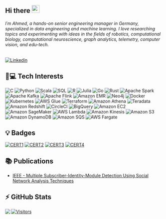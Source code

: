 ## Hi there <img src="https://media.giphy.com/media/hvRJCLFzcasrR4ia7z/giphy.gif" width="25px"></a>
###### I´m Ahmed, a hands-on senior engineering manager in Germany, specialized in data engineering and machine learning. I love researching topics and experimenting with ideas in the fields of robotics, computational biology, computational neuroscience, graph analytics, telemetry, computer vision, and edu-tech.

[![Linkedin]( https://img.shields.io/badge/LinkedIn-0077B5?style=for-the-badge&logo=linkedin&logoColor=white )](https://www.linkedin.com/in/ahmaher/)


## 🚀💻 Tech Interests
  ![C]( https://img.shields.io/badge/-black?style=flat-square&logo=c)
  ![Python](https://img.shields.io/badge/Python-black?style=flat-square&logo=Python)
  ![Scala]( https://img.shields.io/badge/Scala-black?style=flat-square&logo=scala)
  ![SQL]( https://img.shields.io/badge/SQL-purple?style=flat-square&logo=sql)
  ![R]( https://img.shields.io/badge/-black?style=flat-square&logo=r)
  ![Julia]( https://img.shields.io/badge/Julia-black?style=flat-square&logo=julia)
  ![Go]( https://img.shields.io/badge/Go-black?style=flat-square&logo=go)
  ![Rust]( https://img.shields.io/badge/Rust-black?style=flat-square&logo=rust)
  ![Apache Spark]( https://img.shields.io/badge/Apache%20Spark-black?style=flat-square&logo=apache-spark)
  ![Apache Kafka]( https://img.shields.io/badge/Apache%20Kafka-black?style=flat-square&logo=apache-kafka)
  ![Apache Flink]( https://img.shields.io/badge/Apache%20Flink-black?style=flat-square&logo=apache-flink)
  ![Amazon EMR]( https://img.shields.io/badge/Amazon%20EMR-maroon?style=flat-square&logo=amazon-emr)
  ![Neo4j]( https://img.shields.io/badge/Neo4j-black?style=flat-square&logo=neo4j)
  ![Docker]( https://img.shields.io/badge/Docker-black?style=flat-square&logo=docker)
  ![Kubernetes]( https://img.shields.io/badge/Kubernetes-black?style=flat-square&logo=kubernetes)
  ![AWS Glue]( https://img.shields.io/badge/AWS%20Glue-darkgreen?style=flat-square&logo=aws-glue)
  ![Terraform]( https://img.shields.io/badge/Terraform-black?style=flat-square&logo=terraform)
  ![Amazon Athena]( https://img.shields.io/badge/Amazon%20Athena-navy?style=flat-square&logo=amazon-athena)
  ![Teradata]( https://img.shields.io/badge/Teradata-black?style=flat-square&logo=teradata)
  ![Amazon Redshift]( https://img.shields.io/badge/Amazon%20Redshift-purple?style=flat-square&logo=amazon-redshift)
  ![CircleCI]( https://img.shields.io/badge/CircleCI-black?style=flat-square&logo=circleci)
  ![BigQuery]( https://img.shields.io/badge/BigQuery-blue?style=flat-square&logo=bigquery)
  ![Amazon EC2]( https://img.shields.io/badge/Amazon%20EC2-black?style=flat-square&logo=amazon-ec2)
  ![Amazon SageMaker]( https://img.shields.io/badge/Amazon%20SageMaker-grey?style=flat-square&logo=amazon-sagemaker)
  ![AWS Lambda]( https://img.shields.io/badge/AWS%20Lambda-black?style=flat-square&logo=aws-lambda)
  ![Amazon Kinesis]( https://img.shields.io/badge/Amazon%20Kinesis-orange?style=flat-square&logo=amazon-kinesis)
  ![Amazon S3]( https://img.shields.io/badge/Amazon%20S3-black?style=flat-square&logo=amazon-s3)
  ![Amazon DynamoDB]( https://img.shields.io/badge/Amazon%20DynamoDB-black?style=flat-square&logo=amazon-dynamodb)
  ![Amazon SQS]( https://img.shields.io/badge/Amazon%20SQS-black?style=flat-square&logo=amazon-sqs)
  ![AWS Fargate]( https://img.shields.io/badge/AWS%20Fargate-black?style=flat-square&logo=aws-fargate)


## 💡 Badges

[![CERT1]( https://images.credly.com/size/125x225/images/778bde6c-ad1c-4312-ac33-2fa40d50a147/image.png )]( https://www.credly.com/badges/711f239e-4eb3-46e2-8268-c9f2d4cf253b/public_url )
[![CERT2]( https://images.credly.com/size/125x225/images/6430efe4-0ac0-4df6-8f1b-9559d8fcdf27/image.png )]( https://www.credly.com/badges/c3f1743d-39eb-4025-8469-6968b07ff776/public_url )
[![CERT3]( https://images.credly.com/size/125x225/images/0e284c3f-5164-4b21-8660-0d84737941bc/image.png )]( https://www.credly.com/badges/569f7754-caa3-46de-bc90-14629617492f/public_url )
[![CERT4]( https://images.credly.com/size/125x225/images/2d84e428-9078-49b6-a804-13c15383d0de/image.png )]( [https://www.credly.com/badges/569f7754-caa3-46de-bc90-14629617492f/public_url](https://www.credly.com/badges/65afb1d7-c994-44c0-8c2c-592898f94530/public_url) )

## 📚 Publications

* [IEEE - Multiple Subscriber-Identity-Module Detection Using Social Network Analysis Techniques]( https://ieeexplore.ieee.org/document/7022677 )

## ⚡ GitHub Stats

<img align="left" src="https://github-readme-stats.vercel.app/api?username=agghonei&show_icons=true&count_private=true&theme=gruvbox" />

[![Visitors](https://api.visitorbadge.io/api/visitors?path=agghonei&countColor=%23263759)](https://visitorbadge.io/status?path=agghonei)
